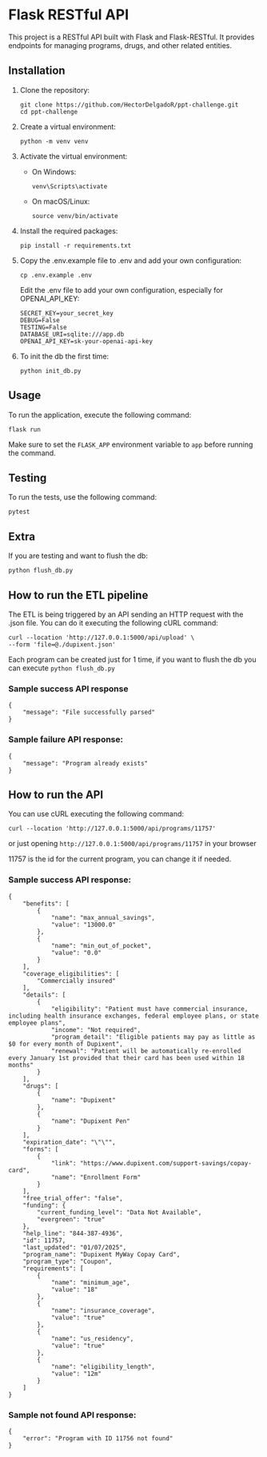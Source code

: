 # Flask RESTful API

This project is a RESTful API built with Flask and Flask-RESTful. It provides endpoints for managing programs, drugs, and other related entities.

## Installation

1. Clone the repository:
   ```
   git clone https://github.com/HectorDelgadoR/ppt-challenge.git
   cd ppt-challenge
   ```

2. Create a virtual environment:
   ```
   python -m venv venv
   ```

3. Activate the virtual environment:
   - On Windows:
     ```
     venv\Scripts\activate
     ```
   - On macOS/Linux:
     ```
     source venv/bin/activate
     ```

4. Install the required packages:
   ```
   pip install -r requirements.txt
   ```

5. Copy the .env.example file to .env and add your own configuration:

   ```
   cp .env.example .env
   ```

   Edit the .env file to add your own configuration, especially for OPENAI_API_KEY:

   ```
   SECRET_KEY=your_secret_key
   DEBUG=False
   TESTING=False
   DATABASE_URI=sqlite:///app.db
   OPENAI_API_KEY=sk-your-openai-api-key
   ```

6. To init the db the first time:

   ```
   python init_db.py
   ```

## Usage

To run the application, execute the following command:
```
flask run
```

Make sure to set the `FLASK_APP` environment variable to `app` before running the command.

## Testing

To run the tests, use the following command:
```
pytest
```

## Extra

If you are testing and want to flush the db:

```
python flush_db.py
```

## How to run the ETL pipeline

The ETL is being triggered by an API sending an HTTP request with the .json file. You can do it executing the following cURL command:

```
curl --location 'http://127.0.0.1:5000/api/upload' \
--form 'file=@./dupixent.json'
```

Each program can be created just for 1 time, if you want to flush the db you can execute `python flush_db.py`

### Sample success API response

```
{
    "message": "File successfully parsed"
}
```

### Sample failure API response:

```
{
    "message": "Program already exists"
}
```

## How to run the API 

You can use cURL executing the following command:

```
curl --location 'http://127.0.0.1:5000/api/programs/11757'
```

or just opening `http://127.0.0.1:5000/api/programs/11757` in your browser

11757 is the id for the current program, you can change it if needed.

### Sample success API response:

```
{
    "benefits": [
        {
            "name": "max_annual_savings",
            "value": "13000.0"
        },
        {
            "name": "min_out_of_pocket",
            "value": "0.0"
        }
    ],
    "coverage_eligibilities": [
        "Commercially insured"
    ],
    "details": [
        {
            "eligibility": "Patient must have commercial insurance, including health insurance exchanges, federal employee plans, or state employee plans",
            "income": "Not required",
            "program_detail": "Eligible patients may pay as little as $0 for every month of Dupixent",
            "renewal": "Patient will be automatically re-enrolled every January 1st provided that their card has been used within 18 months"
        }
    ],
    "drugs": [
        {
            "name": "Dupixent"
        },
        {
            "name": "Dupixent Pen"
        }
    ],
    "expiration_date": "\"\"",
    "forms": [
        {
            "link": "https://www.dupixent.com/support-savings/copay-card",
            "name": "Enrollment Form"
        }
    ],
    "free_trial_offer": "false",
    "funding": {
        "current_funding_level": "Data Not Available",
        "evergreen": "true"
    },
    "help_line": "844-387-4936",
    "id": 11757,
    "last_updated": "01/07/2025",
    "program_name": "Dupixent MyWay Copay Card",
    "program_type": "Coupon",
    "requirements": [
        {
            "name": "minimum_age",
            "value": "18"
        },
        {
            "name": "insurance_coverage",
            "value": "true"
        },
        {
            "name": "us_residency",
            "value": "true"
        },
        {
            "name": "eligibility_length",
            "value": "12m"
        }
    ]
}
```

### Sample not found API response:

```
{
    "error": "Program with ID 11756 not found"
}
```
